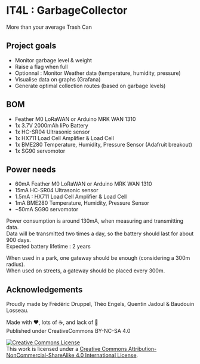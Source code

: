 # IT4L : GarbageCollector

More than your average Trash Can

## Project goals

* Monitor garbage level & weight
* Raise a flag when full
* Optionnal : Monitor Weather data (temperature, humidity, pressure)
* Visualise data on graphs (Grafana)
* Generate optimal collection routes (based on garbage levels)

## BOM

* Feather M0 LoRaWAN or Arduino MRK WAN 1310
* 1x 3.7V 2000mAh liPo Battery
* 1x HC-SR04 Ultrasonic sensor
* 1x HX711 Load Cell Amplifier & Load Cell
* 1x BME280 Temperature, Humidity, Pressure Sensor (Adafruit breakout)
* 1x SG90 servomotor

## Power needs

* 60mA Feather M0 LoRaWAN or Arduino MRK WAN 1310
* 15mA HC-SR04 Ultrasonic sensor
* 1.5mA : HX711 Load Cell Amplifier & Load Cell
* 1mA BME280 Temperature, Humidity, Pressure Sensor
* ~50mA SG90 servomotor

Power consumption is around 130mA, when measuring and transmitting data.  
Data will be transmitted two times a day, so the battery should last for about 900 days.  
Expected battery lifetime : 2 years

When used in a park, one gateway should be enough (considering a 300m radius).  
When used on streets, a gateway should be placed every 300m.

## Acknowledgements

Proudly made by Frédéric Druppel, Théo Engels, Quentin Jadoul & Baudouin Losseau.

Made with ❤️, lots of ☕️, and lack of 🛌  
Published under CreativeCommons BY-NC-SA 4.0

[![Creative Commons License](https://i.creativecommons.org/l/by-nc-sa/4.0/88x31.png)](http://creativecommons.org/licenses/by-nc-sa/4.0/)  
This work is licensed under a [Creative Commons Attribution-NonCommercial-ShareAlike 4.0 International License](http://creativecommons.org/licenses/by-nc-sa/4.0/).

